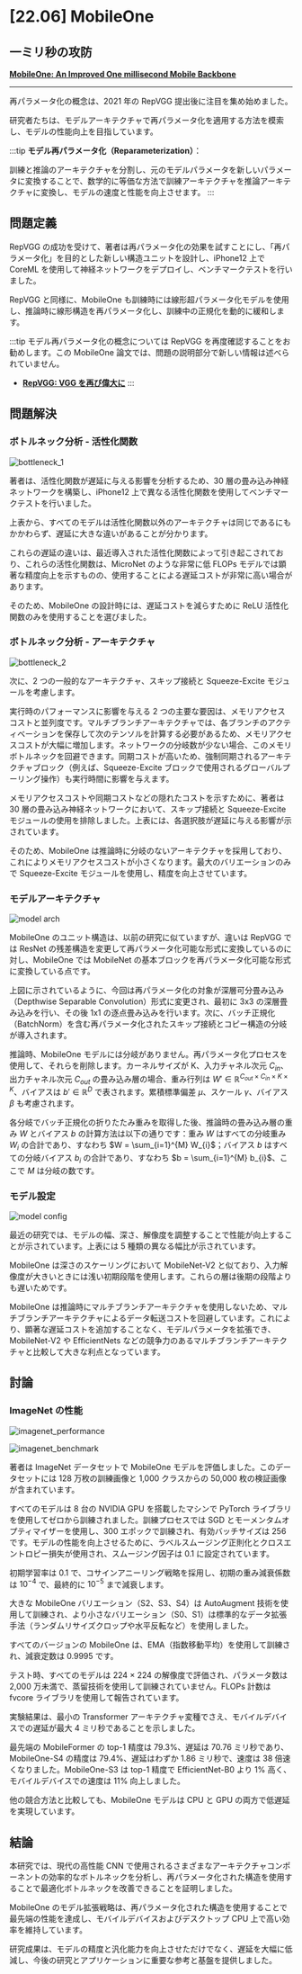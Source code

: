 # [22.06] MobileOne

## 一ミリ秒の攻防

[**MobileOne: An Improved One millisecond Mobile Backbone**](https://arxiv.org/abs/2206.04040)

---

再パラメータ化の概念は、2021 年の RepVGG 提出後に注目を集め始めました。

研究者たちは、モデルアーキテクチャで再パラメータ化を適用する方法を模索し、モデルの性能向上を目指しています。

:::tip
**モデル再パラメータ化（Reparameterization）**：

訓練と推論のアーキテクチャを分割し、元のモデルパラメータを新しいパラメータに変換することで、数学的に等価な方法で訓練アーキテクチャを推論アーキテクチャに変換し、モデルの速度と性能を向上させます。
:::

## 問題定義

RepVGG の成功を受けて、著者は再パラメータ化の効果を試すことにし、「再パラメータ化」を目的とした新しい構造ユニットを設計し、iPhone12 上で CoreML を使用して神経ネットワークをデプロイし、ベンチマークテストを行いました。

RepVGG と同様に、MobileOne も訓練時には線形超パラメータ化モデルを使用し、推論時に線形構造を再パラメータ化し、訓練中の正規化を動的に緩和します。

:::tip
モデル再パラメータ化の概念については RepVGG を再度確認することをお勧めします。この MobileOne 論文では、問題の説明部分で新しい情報は述べられていません。

- [**RepVGG: VGG を再び偉大に**](../2101-repvgg/index.md)
  :::

## 問題解決

### ボトルネック分析 - 活性化関数

![bottleneck_1](./img/img4.jpg)

著者は、活性化関数が遅延に与える影響を分析するため、30 層の畳み込み神経ネットワークを構築し、iPhone12 上で異なる活性化関数を使用してベンチマークテストを行いました。

上表から、すべてのモデルは活性化関数以外のアーキテクチャは同じであるにもかかわらず、遅延に大きな違いがあることが分かります。

これらの遅延の違いは、最近導入された活性化関数によって引き起こされており、これらの活性化関数は、MicroNet のような非常に低 FLOPs モデルでは顕著な精度向上を示すものの、使用することによる遅延コストが非常に高い場合があります。

そのため、MobileOne の設計時には、遅延コストを減らすために ReLU 活性化関数のみを使用することを選びました。

### ボトルネック分析 - アーキテクチャ

![bottleneck_2](./img/img5.jpg)

次に、2 つの一般的なアーキテクチャ、スキップ接続と Squeeze-Excite モジュールを考慮します。

実行時のパフォーマンスに影響を与える 2 つの主要な要因は、メモリアクセスコストと並列度です。マルチブランチアーキテクチャでは、各ブランチのアクティベーションを保存して次のテンソルを計算する必要があるため、メモリアクセスコストが大幅に増加します。ネットワークの分岐数が少ない場合、このメモリボトルネックを回避できます。同期コストが高いため、強制同期されるアーキテクチャブロック（例えば、Squeeze-Excite ブロックで使用されるグローバルプーリング操作）も実行時間に影響を与えます。

メモリアクセスコストや同期コストなどの隠れたコストを示すために、著者は 30 層の畳み込み神経ネットワークにおいて、スキップ接続と Squeeze-Excite モジュールの使用を排除しました。上表には、各選択肢が遅延に与える影響が示されています。

そのため、MobileOne は推論時に分岐のないアーキテクチャを採用しており、これによりメモリアクセスコストが小さくなります。最大のバリエーションのみで Squeeze-Excite モジュールを使用し、精度を向上させています。

### モデルアーキテクチャ

![model arch](./img/img6.jpg)

MobileOne のユニット構造は、以前の研究に似ていますが、違いは RepVGG では ResNet の残差構造を変更して再パラメータ化可能な形式に変換しているのに対し、MobileOne では MobileNet の基本ブロックを再パラメータ化可能な形式に変換している点です。

上図に示されているように、今回は再パラメータ化の対象が深層可分畳み込み（Depthwise Separable Convolution）形式に変更され、最初に 3x3 の深層畳み込みを行い、その後 1x1 の逐点畳み込みを行います。次に、バッチ正規化（BatchNorm）を含む再パラメータ化されたスキップ接続とコピー構造の分岐が導入されます。

推論時、MobileOne モデルには分岐がありません。再パラメータ化プロセスを使用して、それらを削除します。カーネルサイズが K、入力チャネル次元 $C_{in}$、出力チャネル次元 $C_{out}$ の畳み込み層の場合、重み行列は $W' \in \mathbb{R}^{C_{out}\times C_{in}\times K\times K}$、バイアスは $b' \in \mathbb{R}^D$ で表されます。累積標準偏差 $\mu$、スケール $\gamma$、バイアス $\beta$ も考慮されます。

各分岐でバッチ正規化の折りたたみ重みを取得した後、推論時の畳み込み層の重み $W$ とバイアス $b$ の計算方法は以下の通りです：重み $W$ はすべての分岐重み $W_{i}$ の合計であり、すなわち $W = \sum_{i=1}^{M} W_{i}$；バイアス $b$ はすべての分岐バイアス $b_{i}$ の合計であり、すなわち $b = \sum_{i=1}^{M} b_{i}$、ここで $M$ は分岐の数です。

### モデル設定

![model config](./img/img10.jpg)

最近の研究では、モデルの幅、深さ、解像度を調整することで性能が向上することが示されています。上表には 5 種類の異なる幅比が示されています。

MobileOne は深さのスケーリングにおいて MobileNet-V2 と似ており、入力解像度が大きいときには浅い初期段階を使用します。これらの層は後期の段階よりも遅いためです。

MobileOne は推論時にマルチブランチアーキテクチャを使用しないため、マルチブランチアーキテクチャによるデータ転送コストを回避しています。これにより、顕著な遅延コストを追加することなく、モデルパラメータを拡張でき、MobileNet-V2 や EfficientNets などの競争力のあるマルチブランチアーキテクチャと比較して大きな利点となっています。

## 討論

### ImageNet の性能

![imagenet_performance](./img/img1.jpg)

![imagenet_benchmark](./img/img12.jpg)

著者は ImageNet データセットで MobileOne モデルを評価しました。このデータセットには 128 万枚の訓練画像と 1,000 クラスからの 50,000 枚の検証画像が含まれています。

すべてのモデルは 8 台の NVIDIA GPU を搭載したマシンで PyTorch ライブラリを使用してゼロから訓練されました。訓練プロセスでは SGD とモーメンタムオプティマイザーを使用し、300 エポックで訓練され、有効バッチサイズは 256 です。モデルの性能を向上させるために、ラベルスムージング正則化とクロスエントロピー損失が使用され、スムージング因子は 0.1 に設定されています。

初期学習率は 0.1 で、コサインアニーリング戦略を採用し、初期の重み減衰係数は $10^{-4}$ で、最終的に $10^{-5}$ まで減衰します。

大きな MobileOne バリエーション（S2、S3、S4）は AutoAugment 技術を使用して訓練され、より小さなバリエーション（S0、S1）は標準的なデータ拡張手法（ランダムリサイズクロップや水平反転など）を使用しました。

すべてのバージョンの MobileOne は、EMA（指数移動平均）を使用して訓練され、減衰定数は 0.9995 です。

テスト時、すべてのモデルは 224 × 224 の解像度で評価され、パラメータ数は 2,000 万未満で、蒸留技術を使用して訓練されていません。FLOPs 計数は fvcore ライブラリを使用して報告されています。

実験結果は、最小の Transformer アーキテクチャ変種でさえ、モバイルデバイスでの遅延が最大 4 ミリ秒であることを示しました。

最先端の MobileFormer の top-1 精度は 79.3%、遅延は 70.76 ミリ秒であり、MobileOne-S4 の精度は 79.4%、遅延はわずか 1.86 ミリ秒で、速度は 38 倍速くなりました。MobileOne-S3 は top-1 精度で EfficientNet-B0 より 1% 高く、モバイルデバイスでの速度は 11% 向上しました。

他の競合方法と比較しても、MobileOne モデルは CPU と GPU の両方で低遅延を実現しています。

## 結論

本研究では、現代の高性能 CNN で使用されるさまざまなアーキテクチャコンポーネントの効率的なボトルネックを分析し、再パラメータ化された構造を使用することで最適化ボトルネックを改善できることを証明しました。

MobileOne のモデル拡張戦略は、再パラメータ化された構造を使用することで最先端の性能を達成し、モバイルデバイスおよびデスクトップ CPU 上で高い効率を維持しています。

研究成果は、モデルの精度と汎化能力を向上させただけでなく、遅延を大幅に低減し、今後の研究とアプリケーションに重要な参考と基盤を提供しました。
